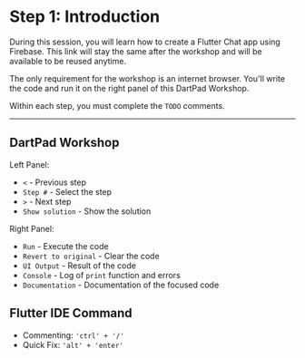 # Step 1: Introduction

During this session, you will learn how to create a Flutter Chat app using Firebase. This link will stay the same after the workshop and will be available to be reused anytime.

The only requirement for the workshop is an internet browser. You'll write the code and run it on the right panel of this DartPad Workshop.

Within each step, you must complete the `TODO` comments.

---

## DartPad Workshop

Left Panel:

- `<` - Previous step
- `Step #` - Select the step
- `>` - Next step
- `Show solution` - Show the solution

Right Panel:

- `Run` - Execute the code
- `Revert to original` - Clear the code
- `UI Output` - Result of the code
- `Console` - Log of `print` function and errors
- `Documentation` - Documentation of the focused code

## Flutter IDE Command

- Commenting: `'ctrl' + '/'`
- Quick Fix:  `'alt' + 'enter'`

